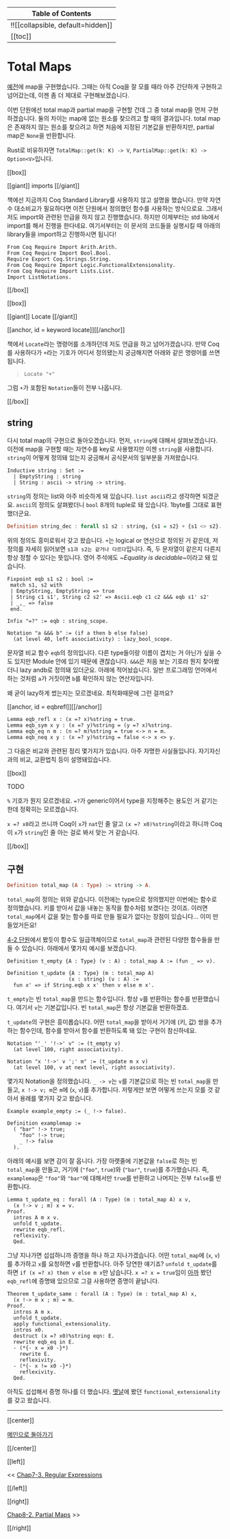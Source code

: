| Table of Contents |
|-------------------|
|!![[collapsible, default=hidden]]  |
|[[toc]]|

# Total Maps

[예전](Chap3-4.html)에 map을 구현했습니다. 그때는 아직 Coq을 잘 모를 때라 아주 간단하게 구현하고 넘어갔는데, 이젠 좀 더 제대로 구현해보겠습니다.

이번 단원에선 total map과 partial map을 구현할 건데 그 중 total map을 먼저 구현하겠습니다. 둘의 차이는 map에 없는 원소를 찾으려고 할 때의 결과입니다. total map은 존재하지 않는 원소를 찾으려고 하면 처음에 지정된 기본값을 반환하지만, partial map은 `None`을 반환합니다.

Rust로 비유하자면 `TotalMap::get(k: K) -> V`, `PartialMap::get(k: K) -> Option<V>`입니다.

[[box]]

[[giant]] imports [[/giant]]

책에선 지금까지 Coq Standard Library를 사용하지 않고 설명을 했습니다. 만약 자연수 대소비교가 필요하다면 이전 단원에서 정의했던 함수를 사용하는 방식으로요. 그래서 저도 import와 관련된 언급을 하지 않고 진행했습니다. 하지만 이제부터는 std lib에서 import를 해서 진행을 한다네요. 여기서부터는 이 문서의 코드들을 실행시킬 때 아래의 library들을 import하고 진행하시면 됩니다!

```haskell, line_num
From Coq Require Import Arith.Arith.
From Coq Require Import Bool.Bool.
Require Export Coq.Strings.String.
From Coq Require Import Logic.FunctionalExtensionality.
From Coq Require Import Lists.List.
Import ListNotations.
```

[[/box]]

[[box]]

[[giant]] Locate [[/giant]]

[[anchor, id = keyword locate]][[/anchor]]

책에서 `Locate`라는 명령어를 소개하던데 저도 언급을 하고 넘어가겠습니다. 만약 Coq를 사용하다가 `+`라는 기호가 어디서 정의됐는지 궁금해지면 아래와 같은 명령어를 쓰면 됩니다.

> `Locate "+"`

그럼 `+`가 포함된 `Notation`들이 전부 나옵니다.

[[/box]]

## string

다시 total map의 구현으로 돌아오겠습니다. 먼저, `string`에 대해서 살펴보겠습니다. 이전에 map을 구현할 때는 자연수를 key로 사용했지만 이젠 `string`을 사용합니다. `string`이 어떻게 정의돼 있는지 궁금해서 공식문서의 일부분을 가져왔습니다.

```haskell, line_num
Inductive string : Set :=
  | EmptyString : string
  | String : ascii -> string -> string.
```

`string`의 정의는 list와 아주 비슷하게 돼 있습니다. `list ascii`라고 생각하면 되겠군요. `ascii`의 정의도 살펴봤더니 `bool` 8개의 tuple로 돼 있습니다. 1byte를 그대로 표현했더군요.

```haskell
Definition string_dec : forall s1 s2 : string, {s1 = s2} + {s1 <> s2}.
```

위의 정의도 흥미로워서 갖고 왔습니다. `+`는 logical or 연산으로 정의된 거 같은데, 저 정의를 자세히 읽어보면 `s1과 s2는 같거나 다르다`입니다. 즉, 두 문자열이 같은지 다른지 항상 정할 수 있다는 뜻입니다. 영어 주석에도 ~_Equality is decidable_~이라고 돼 있습니다.

```haskell, line_num
Fixpoint eqb s1 s2 : bool :=
 match s1, s2 with
 | EmptyString, EmptyString => true
 | String c1 s1', String c2 s2' => Ascii.eqb c1 c2 &&& eqb s1' s2'
 | _,_ => false
 end.

Infix "=?" := eqb : string_scope.

Notation "a &&& b" := (if a then b else false)
  (at level 40, left associativity) : lazy_bool_scope.
```

문자열 비교 함수 `eqb`의 정의입니다. 다른 type들이랑 이름이 겹치는 거 아닌가 싶을 수도 있지만 Module 안에 있기 때문에 괜찮습니다. `&&&`은 처음 보는 기호라 뭔지 찾아봤더니 lazy andb로 정의돼 있더군요. 아래에 적어놨습니다. 일반 프로그래밍 언어에서 하는 것처럼 `a`가 거짓이면 `b`를 확인하지 않는 연산자입니다.

왜 굳이 lazy하게 썼는지는 모르겠네요. 최적화때문에 그런 걸까요?

[[anchor, id = eqbrefl]][[/anchor]]

```haskell, line_num
Lemma eqb_refl x : (x =? x)%string = true.
Lemma eqb_sym x y : (x =? y)%string = (y =? x)%string.
Lemma eqb_eq n m : (n =? m)%string = true <-> n = m.
Lemma eqb_neq x y : (x =? y)%string = false <-> x <> y. 
```

그 다음은 비교와 관련된 정리 몇가지가 있습니다. 아주 자명한 사실들입니다. 자기자신과의 비교, 교환법칙 등이 설명돼있습니다.

[[box]]

TODO

`%` 기호가 뭔지 모르겠네요. `=?`가 generic이어서 type을 지정해주는 용도인 거 같기는 한데 정확히는 모르겠습니다.

`x =? x0`라고 쓰니까 Coq이 `x`가 `nat`인 줄 알고 `(x =? x0)%string`이라고 하니까 Coq이 `x`가 `string`인 줄 아는 걸로 봐서 맞는 거 같습니다.

[[/box]]

## 구현

```haskell
Definition total_map (A : Type) := string -> A.
```

`total_map`의 정의는 위와 같습니다. 이전에는 type으로 정의했지만 이번에는 함수로 정의했습니다. 키를 받아서 값을 내놓는 동작을 함수처럼 보겠다는 것이죠. 이러면 `total_map`에서 값을 찾는 함수를 따로 만들 필요가 없다는 장점이 있습니다... 이미 만들었거든요!

[4-2 단원](Chap4-2.html)에서 봤듯이 함수도 일급객체이므로 `total_map`과 관련된 다양한 함수들을 만들 수 있습니다. 아래에서 몇가지 예시를 보겠습니다.

```haskell, line_num
Definition t_empty {A : Type} (v : A) : total_map A := (fun _ => v).

Definition t_update {A : Type} (m : total_map A)
                    (x : string) (v : A) :=
  fun x' => if String.eqb x x' then v else m x'.
```

`t_empty`는 빈 `total_map`을 만드는 함수입니다. 항상 `v`를 반환하는 함수를 반환했습니다. 여기서 `v`는 기본값입니다. 빈 `total_map`은 항상 기본값을 반환하겠죠.

`t_update`의 구현은 흥미롭습니다. 어떤 `total_map`을 받아서 거기에 (키, 값) 쌍을 추가하는 함수인데, 함수를 받아서 함수를 반환하도록 돼 있는 구현이 참신하네요.

```haskell, line_num
Notation "'_' '!->' v" := (t_empty v)
  (at level 100, right associativity).

Notation "x '!->' v ';' m" := (t_update m x v)
  (at level 100, v at next level, right associativity).
```

몇가지 Notation을 정의했습니다. `_ -> v`는 `v`를 기본값으로 하는 빈 `total_map`을 만들고, `x !-> v; m`은 `m`에 (`x`, `v`)를 추가합니다. 저렇게만 보면 어떻게 쓰는지 모를 것 같아서 용례를 몇가지 갖고 왔습니다.

```haskell, line_num
Example example_empty := (_ !-> false).

Definition examplemap :=
  ( "bar" !-> true;
    "foo" !-> true;
    _ !-> false
  ).
```

아래의 예시를 보면 감이 잘 옵니다. 가장 아랫줄에 기본값을 `false`로 하는 빈 `total_map`을 만들고, 거기에 (`"foo"`, `true`)와 (`"bar"`, `true`)를 추가했습니다. 즉, `examplemap`은 `"foo"`와 `"bar"`에 대해서만 `true`를 반환하고 나머지는 전부 `false`를 반환합니다.

```haskell, line_num
Lemma t_update_eq : forall (A : Type) (m : total_map A) x v,
  (x !-> v ; m) x = v.
Proof.
  intros A m x v.
  unfold t_update.
  rewrite eqb_refl.
  reflexivity.
  Qed.
```

그냥 지나가면 섭섭하니까 증명을 하나 하고 지나가겠습니다. 어떤 `total_map`에 (`x`, `v`)를 추가하고 `x`를 요청하면 `v`를 반환합니다. 아주 당연한 얘기죠? `unfold t_update`를 하면 `if (x =? x) then v else m x`만 남습니다. `x =? x = true`임이 [아까](#eqbrefl) 봤던 `eqb_refl`에 증명돼 있으므로 그걸 사용하면 증명이 끝납니다.

```haskell, line_num
Theorem t_update_same : forall (A : Type) (m : total_map A) x,
  (x !-> m x ; m) = m.
Proof.
  intros A m x.
  unfold t_update.
  apply functional_extensionality.
  intros x0.
  destruct (x =? x0)%string eqn: E.
  rewrite eqb_eq in E.
  - (*{- x = x0 -}*)
    rewrite E.
    reflexivity.
  - (*{- x != x0 -}*)
    reflexivity.
  Qed.
```

아직도 섭섭해서 증명 하나를 더 했습니다. [옛날](Chap6-5.html#funcext)에 봤던 `functional_extensionality`를 갖고 왔습니다.

---

[[center]]

[메인으로 돌아가기](index.html)

[[/center]]

[[left]]

<< [Chap7-3. Regular Expressions](Chap7-3.html)

[[/left]]

[[right]]

[Chap8-2. Partial Maps](Chap8-2.html) >>

[[/right]]